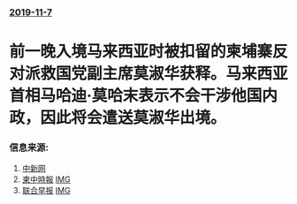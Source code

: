 ### [2019-11-7](/news/2019/11/7/index.md)

##### 
#  前一晚入境马来西亚时被扣留的柬埔寨反对派救国党副主席莫淑华获释。马来西亚首相马哈迪·莫哈末表示不会干涉他国内政，因此将会遣送莫淑华出境。 




### 信息来源:

1. [中新网](http://www.chinanews.com/gj/2019/11-09/9002724.shtml)
2. [柬中時報](https://cc-times.com/posts/6956) [IMG](https://cc-times.com/images/27420/medium/Capture.JPG?1573131593)
3. [联合早报](https://www.zaobao.com.sg/realtime/world/story20191108-1003663) [IMG](https://www.zaobao.com.sg/sites/default/files/styles/og_share_medium/public/images/201911/20191108/2019-11-07t025133z_1187587527_rc226d9xh6ja_rtrmadp_3_cambodia-politics-malaysia.jpg?itok=jZdWzn4e)
